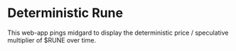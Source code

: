 # Deterministic Rune
This web-app pings midgard to display the deterministic price / speculative multiplier of $RUNE over time.